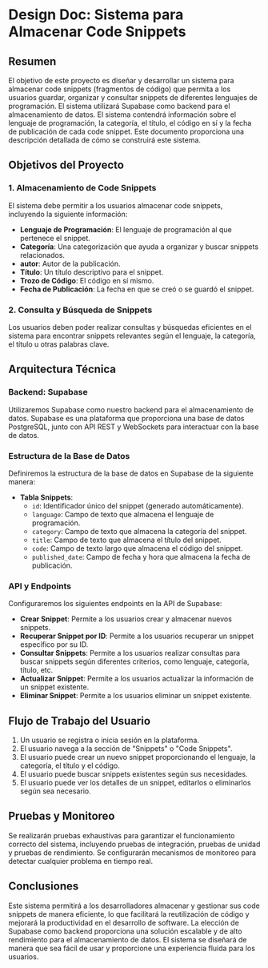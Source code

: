 # Design Doc: Sistema para Almacenar Code Snippets

## Resumen

El objetivo de este proyecto es diseñar y desarrollar un sistema para almacenar code snippets (fragmentos de código) que permita a los usuarios guardar, organizar y consultar snippets de diferentes lenguajes de programación. El sistema utilizará Supabase como backend para el almacenamiento de datos. El sistema contendrá información sobre el lenguaje de programación, la categoría, el título, el código en sí y la fecha de publicación de cada code snippet. Este documento proporciona una descripción detallada de cómo se construirá este sistema.

## Objetivos del Proyecto

### 1. Almacenamiento de Code Snippets

El sistema debe permitir a los usuarios almacenar code snippets, incluyendo la siguiente información:

- **Lenguaje de Programación**: El lenguaje de programación al que pertenece el snippet.
- **Categoría**: Una categorización que ayuda a organizar y buscar snippets relacionados.
- **autor**: Autor de la publicación.
- **Título**: Un título descriptivo para el snippet.
- **Trozo de Código**: El código en sí mismo.
- **Fecha de Publicación**: La fecha en que se creó o se guardó el snippet.

### 2. Consulta y Búsqueda de Snippets

Los usuarios deben poder realizar consultas y búsquedas eficientes en el sistema para encontrar snippets relevantes según el lenguaje, la categoría, el título u otras palabras clave.

## Arquitectura Técnica

### Backend: Supabase

Utilizaremos Supabase como nuestro backend para el almacenamiento de datos. Supabase es una plataforma que proporciona una base de datos PostgreSQL, junto con API REST y WebSockets para interactuar con la base de datos.

### Estructura de la Base de Datos

Definiremos la estructura de la base de datos en Supabase de la siguiente manera:

- **Tabla Snippets**:
  - `id`: Identificador único del snippet (generado automáticamente).
  - `language`: Campo de texto que almacena el lenguaje de programación.
  - `category`: Campo de texto que almacena la categoría del snippet.
  - `title`: Campo de texto que almacena el título del snippet.
  - `code`: Campo de texto largo que almacena el código del snippet.
  - `published_date`: Campo de fecha y hora que almacena la fecha de publicación.

### API y Endpoints

Configuraremos los siguientes endpoints en la API de Supabase:

- **Crear Snippet**: Permite a los usuarios crear y almacenar nuevos snippets.
- **Recuperar Snippet por ID**: Permite a los usuarios recuperar un snippet específico por su ID.
- **Consultar Snippets**: Permite a los usuarios realizar consultas para buscar snippets según diferentes criterios, como lenguaje, categoría, título, etc.
- **Actualizar Snippet**: Permite a los usuarios actualizar la información de un snippet existente.
- **Eliminar Snippet**: Permite a los usuarios eliminar un snippet existente.

## Flujo de Trabajo del Usuario

1. Un usuario se registra o inicia sesión en la plataforma.
2. El usuario navega a la sección de "Snippets" o "Code Snippets".
3. El usuario puede crear un nuevo snippet proporcionando el lenguaje, la categoría, el título y el código.
4. El usuario puede buscar snippets existentes según sus necesidades.
5. El usuario puede ver los detalles de un snippet, editarlos o eliminarlos según sea necesario.

## Pruebas y Monitoreo

Se realizarán pruebas exhaustivas para garantizar el funcionamiento correcto del sistema, incluyendo pruebas de integración, pruebas de unidad y pruebas de rendimiento. Se configurarán mecanismos de monitoreo para detectar cualquier problema en tiempo real.

## Conclusiones

Este sistema permitirá a los desarrolladores almacenar y gestionar sus code snippets de manera eficiente, lo que facilitará la reutilización de código y mejorará la productividad en el desarrollo de software. La elección de Supabase como backend proporciona una solución escalable y de alto rendimiento para el almacenamiento de datos. El sistema se diseñará de manera que sea fácil de usar y proporcione una experiencia fluida para los usuarios.

